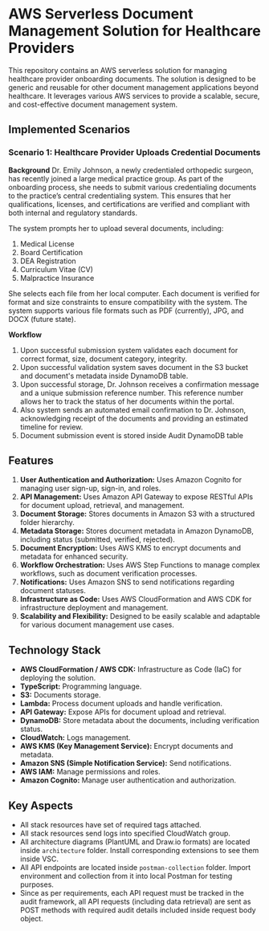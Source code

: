 # AWS Serverless Document Management Solution for Healthcare Providers

This repository contains an AWS serverless solution for managing healthcare provider onboarding documents. The solution is designed to be generic and reusable for other document management applications beyond healthcare. It leverages various AWS services to provide a scalable, secure, and cost-effective document management system.

## Implemented Scenarios

### Scenario 1: Healthcare Provider Uploads Credential Documents

**Background**
Dr. Emily Johnson, a newly credentialed orthopedic surgeon, has recently joined a large medical practice group. As part of the onboarding process, she needs to submit various credentialing documents to the practice’s central credentialing system. This ensures that her qualifications, licenses, and certifications are verified and compliant with both internal and regulatory standards.

The system prompts her to upload several documents, including:

1. Medical License
2. Board Certification
3. DEA Registration
4. Curriculum Vitae (CV)
5. Malpractice Insurance

She selects each file from her local computer. Each document is verified for format and size constraints to ensure compatibility with the system. The system supports various file formats such as PDF (currently), JPG, and DOCX (future state).

**Workflow**

1. Upon successful submission system validates each document for correct format, size, document category, integrity.
2. Upon successful validation system saves document in the S3 bucket and document's metadata inside DynamoDB table.
3. Upon successful storage, Dr. Johnson receives a confirmation message and a unique submission reference number. This reference number allows her to track the status of her documents within the portal.
4. Also system sends an automated email confirmation to Dr. Johnson, acknowledging receipt of the documents and providing an estimated timeline for review. 
5. Document submission event is stored inside Audit DynamoDB table 

## Features

1. **User Authentication and Authorization:** Uses Amazon Cognito for managing user sign-up, sign-in, and roles.
2. **API Management:** Uses Amazon API Gateway to expose RESTful APIs for document upload, retrieval, and management.
3. **Document Storage:** Stores documents in Amazon S3 with a structured folder hierarchy.
4. **Metadata Storage:** Stores document metadata in Amazon DynamoDB, including status (submitted, verified, rejected).
5. **Document Encryption:** Uses AWS KMS to encrypt documents and metadata for enhanced security.
6. **Workflow Orchestration:** Uses AWS Step Functions to manage complex workflows, such as document verification processes.
7. **Notifications:** Uses Amazon SNS to send notifications regarding document statuses.
8. **Infrastructure as Code:** Uses AWS CloudFormation and AWS CDK for infrastructure deployment and management.
9. **Scalability and Flexibility:** Designed to be easily scalable and adaptable for various document management use cases.

## Technology Stack

- **AWS CloudFormation / AWS CDK:** Infrastructure as Code (IaC) for deploying the solution.
- **TypeScript:** Programming language.
- **S3:** Documents storage.
- **Lambda:** Process document uploads and handle verification.
- **API Gateway:** Expose APIs for document upload and retrieval.
- **DynamoDB:** Store metadata about the documents, including verification status.
- **CloudWatch:** Logs management.
- **AWS KMS (Key Management Service):** Encrypt documents and metadata.
- **Amazon SNS (Simple Notification Service):** Send notifications.
- **AWS IAM:** Manage permissions and roles.
- **Amazon Cognito:** Manage user authentication and authorization.


## Key Aspects

- All stack resources have set of required tags attached.
- All stack resources send logs into specified CloudWatch group.
- All architecture diagrams (PlantUML and Draw.io formats) are located inside `architecture` folder. Install corresponding extensions to see them inside VSC.
- All API endpoints are located inside `postman-collection` folder. Import environment and collection from it into local Postman for testing purposes.
- Since as per requirements, each API request must be tracked in the audit framework, all API requests (including data retrieval) are sent as POST methods with required audit details included inside request body object. 